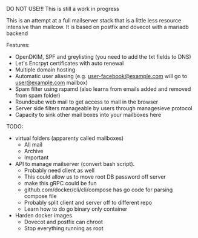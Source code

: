 DO NOT USE!!! This is still a work in progress

This is an attempt at a full mailserver stack that is a little less resource intensive than mailcow. It is based on postfix and dovecot with a mariadb backend

Features:
 - OpenDKIM, SPF and greylisting (you need to add the txt fields to DNS)
 - Let's Encrpyt certificates with auto renewal
 - Multiple domain hosting
 - Automatic user aliasing (e.g. user-facebook@example.com will go to user@example.com mailbox)
 - Spam filter using rspamd (also learns from emails added and removed from spam folder)
 - Roundcube web mail to get access to mail in the browser
 - Server side filters manageable by users through managesieve protocol
 - Capacity to sink other mail boxes into your mailboxes here

TODO:
 - virtual folders (apparenty called mailboxes)
   - All mail
   - Archive
   - Important
 - API to manage mailserver (convert bash script). 
   - Probably need client as well
   - This could allow us to move root DB password off server
   - make this gRPC could be fun
   - github.com/docker/cli/cli/compose has go code for parsing compose file
   - Probably split client and server off to different repo
   - Learn how to do go binary only container
 - Harden docker images
   - Dovecot and postfix can chroot
   - Stop everything running as root

